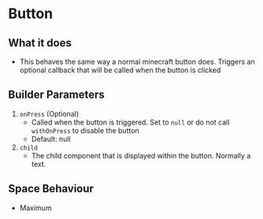 # Button

## What it does
- This behaves the same way a normal minecraft button does. Triggers an optional 
callback that will be called when the button is clicked

## Builder Parameters
1. `onPress` (Optional)
    - Called when the button is triggered. Set to `null` or do not call `withOnPress` to disable the button
    - Default: null
2. `child`
    - The child component that is displayed within the button. Normally a text.

## Space Behaviour
- Maximum
